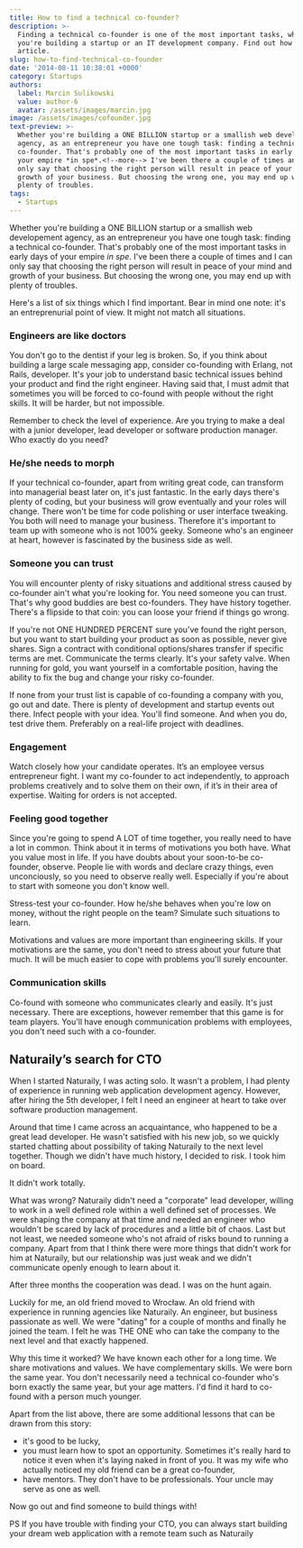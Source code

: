 ```yaml
---
title: How to find a technical co-founder?
description: >-
  Finding a technical co-founder is one of the most important tasks, whether
  you're building a startup or an IT development company. Find out how in this
  article.
slug: how-to-find-technical-co-founder
date: '2014-08-11 10:38:01 +0000'
category: Startups
authors:
  label: Marcin Sulikowski
  value: author-6
  avatar: /assets/images/marcin.jpg
image: /assets/images/cofounder.jpg
text-preview: >-
  Whether you're building a ONE BILLION startup or a smallish web developement
  agency, as an entrepreneur you have one tough task: finding a technical
  co-founder. That's probably one of the most important tasks in early days of
  your empire *in spe*.<!--more--> I've been there a couple of times and I can
  only say that choosing the right person will result in peace of your mind and
  growth of your business. But choosing the wrong one, you may end up with
  plenty of troubles.
tags:
  - Startups
---
```


Whether you're building a ONE BILLION startup or a smallish web developement agency, as an entrepreneur you have one tough task: finding a technical co-founder. That's probably one of the most important tasks in early days of your empire *in spe*.<!--more--> I've been there a couple of times and I can only say that choosing the right person will result in peace of your mind and growth of your business. But choosing the wrong one, you may end up with plenty of troubles.

Here's a list of six things which I find important. Bear in mind one note: it's an entreprenurial point of view. It might not match all situations.

### Engineers are like doctors

You don't go to the dentist if your leg is broken. So, if you think about building a large scale messaging app, consider co-founding with Erlang, not Rails, developer. It's your job to understand basic technical issues behind your product and find the right engineer. Having said that, I must admit that sometimes you will be forced to co-found with people without the right skills. It will be harder, but not impossible.

Remember to check the level of experience. Are you trying to make a deal with a junior developer, lead developer or software production manager. Who exactly do you need?
### He/she needs to morph

If your technical co-founder, apart from writing great code, can transform into managerial beast later on, it's just fantastic. In the early days there's plenty of coding, but your business will grow eventually and your roles will change. There won't be time for code polishing or user interface tweaking. You both will need to manage your business.
Therefore it's important to team up with someone who is not 100% geeky. Someone who's an engineer at heart, however is fascinated by the business side as well.

### Someone you can trust

You will encounter plenty of risky situations and additional stress caused by co-founder ain't what you're looking for. You need someone you can trust. That's why good buddies are best co-founders. They have history together. There's a flipside to that coin: you can loose your friend if things go wrong.

If you're not ONE HUNDRED PERCENT sure you've found the right person, but you want to start building your product as soon as possible, never give shares. Sign a contract with conditional options/shares transfer if specific terms are met. Communicate the terms clearly. It's your safety valve. When running for gold, you want yourself in a comfortable position, having the ability to fix the bug and change your risky co-founder.

If none from your trust list is capable of co-founding a company with you, go out and date. There is plenty of development and startup events out there. Infect people with your idea. You'll find someone. And when you do, test drive them. Preferably on a real-life project with deadlines.

### Engagement

Watch closely how your candidate operates. It’s an employee versus entrepreneur fight. I want my co-founder to act independently, to approach problems creatively and to solve them on their own, if it’s in their area of expertise. Waiting for orders is not accepted.

### Feeling good together

Since you're going to spend A LOT of time together, you really need to have a lot in common. Think about it in terms of motivations you both have. What you value most in life. If you have doubts about your soon-to-be co-founder, observe. People lie with words and declare crazy things, even unconciously, so you need to observe really well. Especially if you're about to start with someone you don't know well.

Stress-test your co-founder. How he/she behaves when you're low on money, without the right people on the team? Simulate such situations to learn.

Motivations and values are more important than engineering skills. If your motivations are the same, you don't need to stress about your future that much. It will be much easier to cope with problems you'll surely encounter.

### Communication skills


Co-found with someone who communicates clearly and easily. It's just necessary. There are exceptions, however remember that this game is for team players. You'll have enough communication problems with employees, you don't need such with a co-founder.

Naturaily’s search for CTO
----------------------------

When I started Naturaily, I was acting solo. It wasn't a problem, I had plenty of experience in running web application development agency. However, after hiring the 5th developer, I felt I need an engineer at heart to take over software production management.

Around that time I came across an acquaintance, who happened to be a great lead developer. He wasn't satisfied with his new job, so we quickly started chatting about possibility of taking Naturaily to the next level together. Though we didn't have much history, I decided to risk. I took him on board.

It didn't work totally.

What was wrong? Naturaily didn't need a "corporate" lead developer, willing to work in a well defined role within a well defined set of processes. We were shaping the company at that time and needed an engineer who wouldn't be scared by lack of procedures and a little bit of chaos. Last but not least, we needed someone who's not afraid of risks bound to running a company. Apart from that I think there were more things that didn't work for him at Naturaily, but our relationship was just weak and we didn't communicate openly enough to learn about it.

After three months the cooperation was dead. I was on the hunt again.

Luckily for me, an old friend moved to Wrocław. An old friend with experience in running agencies like Naturaily. An engineer, but business passionate as well. We were "dating" for a couple of months and finally he joined the team. I felt he was THE ONE who can take the company to the next level and that exactly happened.

Why this time it worked? We have known each other for a long time. We share motivations and values. We have complementary skills. We were born the same year. You don't necessarily need a technical co-founder who's born exactly the same year, but your age matters. I'd find it hard to co-found with a person much younger.

Apart from the list above, there are some additional lessons that can be drawn from this story:
* it's good to be lucky,
* you must learn how to spot an opportunity. Sometimes it's really hard to notice it even when it's laying naked in front of you. It was my wife who actually noticed my old friend can be a great co-founder,
* have mentors. They don't have to be professionals. Your uncle may serve as one as well.

Now go out and find someone to build things with!

PS If you have trouble with finding your CTO, you can always start building your dream web application with a remote team such as Naturaily
